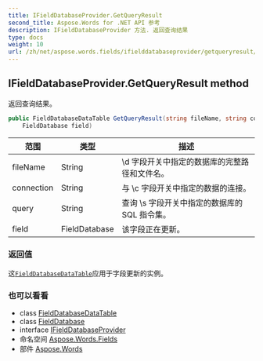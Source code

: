 ```yaml
---
title: IFieldDatabaseProvider.GetQueryResult
second_title: Aspose.Words for .NET API 参考
description: IFieldDatabaseProvider 方法. 返回查询结果
type: docs
weight: 10
url: /zh/net/aspose.words.fields/ifielddatabaseprovider/getqueryresult/
---
```

## IFieldDatabaseProvider.GetQueryResult method

返回查询结果。

```csharp
public FieldDatabaseDataTable GetQueryResult(string fileName, string connection, string query, 
    FieldDatabase field)
```

| 范围 | 类型 | 描述 |
| --- | --- | --- |
| fileName | String | \d 字段开关中指定的数据库的完整路径和文件名。 |
| connection | String | 与 \c 字段开关中指定的数据的连接。 |
| query | String | 查询 \s 字段开关中指定的数据库的 SQL 指令集。 |
| field | FieldDatabase | 该字段正在更新。 |

### 返回值

这[`FieldDatabaseDataTable`](../../fielddatabasedatatable/)应用于字段更新的实例。

### 也可以看看

* class [FieldDatabaseDataTable](../../fielddatabasedatatable/)
* class [FieldDatabase](../../fielddatabase/)
* interface [IFieldDatabaseProvider](../)
* 命名空间 [Aspose.Words.Fields](../../ifielddatabaseprovider/)
* 部件 [Aspose.Words](../../../)


